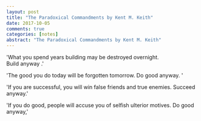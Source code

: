 ```yaml
---
layout: post
title: "The Paradoxical Commandments by Kent M. Keith"
date: 2017-10-05
comments: true
categories: [notes]
abstract: "The Paradoxical Commandments by Kent M. Keith"
---
```


'What you spend years building may be destroyed overnight.  
 Build anyway .'  

 'The good you do today will be forgotten tomorrow.
 Do good anyway. '

 'If you are successful, you will win false friends and true enemies.
 Succeed anyway.'

 'If you do good, people will accuse you of selfish ulterior motives.
 Do good anyway,'